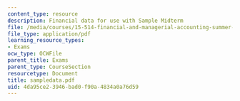 ```yaml
---
content_type: resource
description: Financial data for use with Sample Midterm
file: /media/courses/15-514-financial-and-managerial-accounting-summer-2003/4da95ce23946bad0f90a4834a0a76d59_sampledata.pdf
file_type: application/pdf
learning_resource_types:
- Exams
ocw_type: OCWFile
parent_title: Exams
parent_type: CourseSection
resourcetype: Document
title: sampledata.pdf
uid: 4da95ce2-3946-bad0-f90a-4834a0a76d59
---
```

